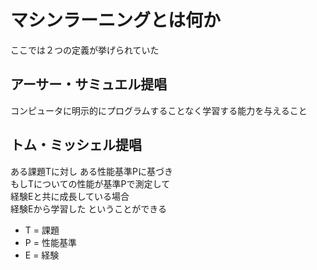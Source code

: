 # マシンラーニングとは何か
ここでは２つの定義が挙げられていた

## アーサー・サミュエル提唱  
  コンピュータに明示的にプログラムすることなく学習する能力を与えること

## トム・ミッシェル提唱  
  ある課題Tに対し ある性能基準Pに基づき  
  もしTについての性能が基準Pで測定して  
  経験Eと共に成長している場合  
  経験Eから学習した ということができる
  * T = 課題
  * P = 性能基準
  * E = 経験
